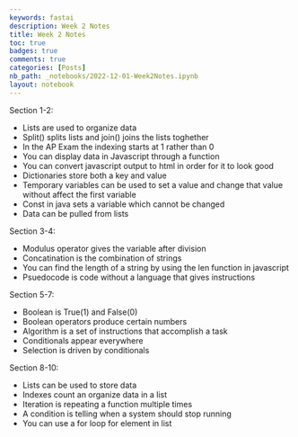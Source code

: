 ```yaml
---
keywords: fastai
description: Week 2 Notes 
title: Week 2 Notes 
toc: true 
badges: true
comments: true
categories: [Posts]
nb_path: _notebooks/2022-12-01-Week2Notes.ipynb
layout: notebook
---
```


<!--
#################################################
### THIS FILE WAS AUTOGENERATED! DO NOT EDIT! ###
#################################################
# file to edit: _notebooks/2022-12-01-Week2Notes.ipynb
-->

<div class="container" id="notebook-container">
        
<div class="cell border-box-sizing text_cell rendered"><div class="inner_cell">
<div class="text_cell_render border-box-sizing rendered_html">
<p>Section 1-2:</p>
<ul>
<li>Lists are used to organize data</li>
<li>Split() splits lists and join() joins the lists toghether</li>
<li>In the AP Exam the indexing starts at 1 rather than 0</li>
<li>You can display data in Javascript through a function</li>
<li>You can convert javascript output to html in order for it to look good</li>
<li>Dictionaries store both a key and value</li>
<li>Temporary variables can be used to set a value and change that value without affect the first variable</li>
<li>Const in java sets a variable which cannot be changed</li>
<li>Data can be pulled from lists</li>
</ul>
<p>Section 3-4:</p>
<ul>
<li>Modulus operator gives the variable after division</li>
<li>Concatination is the combination of strings </li>
<li>You can find the length of a string by using the len function in javascript</li>
<li>Psuedocode is code without a language that gives instructions</li>
</ul>
<p>Section 5-7:</p>
<ul>
<li>Boolean is True(1) and False(0)</li>
<li>Boolean operators produce certain numbers</li>
<li>Algorithm is a set of instructions that accomplish a task</li>
<li>Conditionals appear everywhere</li>
<li>Selection is driven by conditionals</li>
</ul>
<p>Section 8-10:</p>
<ul>
<li>Lists can be used to store data</li>
<li>Indexes count an organize data in a list</li>
<li>Iteration is repeating a function multiple times </li>
<li>A condition is telling when a system should stop running</li>
<li>You can use a for loop for element in list</li>
</ul>

</div>
</div>
</div>
</div>
 

